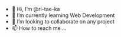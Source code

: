- 👋 Hi, I’m @ri-tae-ka
- 🌱 I’m currently learning Web Development
- 💞️ I’m looking to collaborate on any project
- 📫 How to reach me ...

<!---
ri-tae-ka/ri-tae-ka is a ✨ special ✨ repository because its `README.md` (this file) appears on your GitHub profile.
You can click the Preview link to take a look at your changes.
--->
